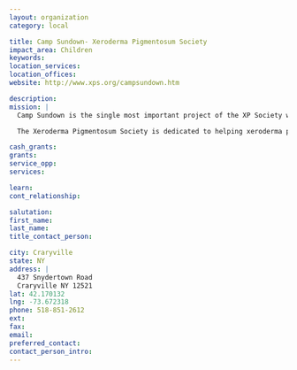 ```yaml
---
layout: organization
category: local

title: Camp Sundown- Xeroderma Pigmentosum Society
impact_area: Children
keywords: 
location_services: 
location_offices: 
website: http://www.xps.org/campsundown.htm

description: 
mission: |
  Camp Sundown is the single most important project of the XP Society which directly benefits and involves the XP family and patients. This unique to the world night camp program gathers families and scientists from around the globe to share support, recreation, information and friendship under the safety of the stars. An XP family retreat and medical conference combined helps the XP family feel less isolated in their situation, providing useful support and education to live our daily lives with XP. 

  The Xeroderma Pigmentosum Society is dedicated to helping xeroderma pigmentosum (XP) , a rare genetic disease, families, patients and those afflicted with similar life-threatening sun-sensitivity disorders.

cash_grants: 
grants: 
service_opp: 
services: 

learn: 
cont_relationship: 

salutation: 
first_name: 
last_name: 
title_contact_person: 

city: Craryville
state: NY
address: |
  437 Snydertown Road  
  Craryville NY 12521
lat: 42.170132
lng: -73.672318
phone: 518-851-2612
ext: 
fax: 
email: 
preferred_contact: 
contact_person_intro: 
---
```

